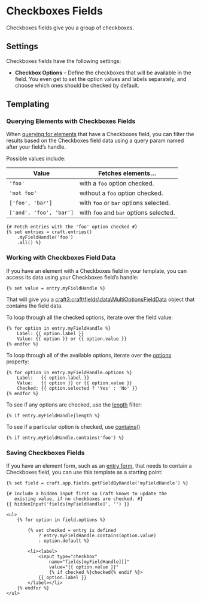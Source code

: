 # Checkboxes Fields

Checkboxes fields give you a group of checkboxes.

## Settings

Checkboxes fields have the following settings:

* **Checkbox Options** – Define the checkboxes that will be available in the field. You even get to set the option values and labels separately, and choose which ones should be checked by default.

## Templating

### Querying Elements with Checkboxes Fields

When [querying for elements](element-queries.md) that have a Checkboxes field, you can filter the results based on the Checkboxes field data using a query param named after your field’s handle.

Possible values include:

| Value                   | Fetches elements…                      |
| ----------------------- | -------------------------------------- |
| `'foo'`                 | with a `foo` option checked.           |
| `'not foo'`             | without a `foo` option checked.        |
| `['foo', 'bar']`        | with `foo` or `bar` options selected.  |
| `['and', 'foo', 'bar']` | with `foo` and `bar` options selected. |

```twig
{# Fetch entries with the 'foo' option checked #}
{% set entries = craft.entries()
    .myFieldHandle('foo')
    .all() %}
```

### Working with Checkboxes Field Data

If you have an element with a Checkboxes field in your template, you can access its data using your Checkboxes field’s handle:

```twig
{% set value = entry.myFieldHandle %}
```

That will give you a <craft3:craft\fields\data\MultiOptionsFieldData> object that contains the field data.

To loop through all the checked options, iterate over the field value:

```twig
{% for option in entry.myFieldHandle %}
    Label: {{ option.label }}
    Value: {{ option }} or {{ option.value }}
{% endfor %}
```

To loop through all of the available options, iterate over the [options](craft3:craft\fields\data\MultiOptionsFieldData::getOptions()) property:

```twig
{% for option in entry.myFieldHandle.options %}
    Label:   {{ option.label }}
    Value:   {{ option }} or {{ option.value }}
    Checked: {{ option.selected ? 'Yes' : 'No' }}
{% endfor %}
```

To see if any options are checked, use the [length](https://twig.symfony.com/doc/2.x/filters/length.html) filter:

```twig
{% if entry.myFieldHandle|length %}
```

To see if a particular option is checked, use [contains()](craft3:craft\fields\data\MultiOptionsFieldData::contains())

```twig
{% if entry.myFieldHandle.contains('foo') %}
```

### Saving Checkboxes Fields

If you have an element form, such as an [entry form](https://craftcms.com/knowledge-base/entry-form), that needs to contain a Checkboxes field, you can use this template as a starting point:

```twig
{% set field = craft.app.fields.getFieldByHandle('myFieldHandle') %}

{# Include a hidden input first so Craft knows to update the
   existing value, if no checkboxes are checked. #}
{{ hiddenInput('fields[myFieldHandle]', '') }}

<ul>
    {% for option in field.options %}

        {% set checked = entry is defined
            ? entry.myFieldHandle.contains(option.value)
            : option.default %}

        <li><label>
            <input type="checkbox"
                name="fields[myFieldHandle][]"
                value="{{ option.value }}"
                {% if checked %}checked{% endif %}>
            {{ option.label }}
        </label></li>
    {% endfor %}
</ul>
```
